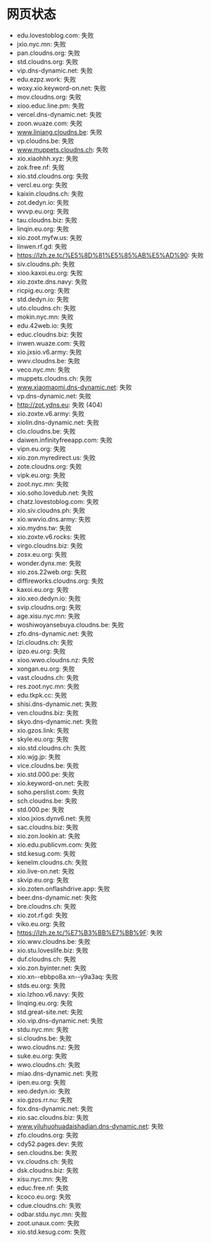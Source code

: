 # 网页状态
- edu.lovestoblog.com: 失败
- jxio.nyc.mn: 失败
- pan.cloudns.org: 失败
- std.cloudns.org: 失败
- vip.dns-dynamic.net: 失败
- edu.ezpz.work: 失败
- woxy.xio.keyword-on.net: 失败
- mov.cloudns.org: 失败
- xioo.educ.line.pm: 失败
- vercel.dns-dynamic.net: 失败
- zoon.wuaze.com: 失败
- www.liniang.cloudns.be: 失败
- vp.cloudns.be: 失败
- www.muppets.cloudns.ch: 失败
- xio.xiaohhh.xyz: 失败
- zok.free.nf: 失败
- xio.std.cloudns.org: 失败
- vercl.eu.org: 失败
- kaixin.cloudns.ch: 失败
- zot.dedyn.io: 失败
- wvvp.eu.org: 失败
- tau.cloudns.biz: 失败
- linqin.eu.org: 失败
- xio.zoot.myfw.us: 失败
- linwen.rf.gd: 失败
- https://lzh.ze.tc/%E5%8D%81%E5%85%AB%E5%AD%90: 失败
- siv.cloudns.ph: 失败
- xioo.kaxoi.eu.org: 失败
- xio.zoxte.dns.navy: 失败
- ricpig.eu.org: 失败
- std.dedyn.io: 失败
- uto.cloudns.ch: 失败
- mokin.nyc.mn: 失败
- edu.42web.io: 失败
- educ.cloudns.biz: 失败
- inwen.wuaze.com: 失败
- xio.jxsio.v6.army: 失败
- wwv.cloudns.be: 失败
- veco.nyc.mn: 失败
- muppets.cloudns.ch: 失败
- www.xiaomaomi.dns-dynamic.net: 失败
- vp.dns-dynamic.net: 失败
- http://zot.ydns.eu: 失败 (404)
- xio.zoxte.v6.army: 失败
- xiolin.dns-dynamic.net: 失败
- clo.cloudns.be: 失败
- daiwen.infinityfreeapp.com: 失败
- vipn.eu.org: 失败
- xio.zon.myredirect.us: 失败
- zote.cloudns.org: 失败
- vipk.eu.org: 失败
- zoot.nyc.mn: 失败
- xio.soho.lovedub.net: 失败
- chatz.lovestoblog.com: 失败
- xio.siv.cloudns.ph: 失败
- xio.wwvio.dns.army: 失败
- xio.mydns.tw: 失败
- xio.zoxte.v6.rocks: 失败
- virgo.cloudns.biz: 失败
- zosx.eu.org: 失败
- wonder.dynx.me: 失败
- xio.zos.22web.org: 失败
- diffireworks.cloudns.org: 失败
- kaxoi.eu.org: 失败
- xio.xeo.dedyn.io: 失败
- svip.cloudns.org: 失败
- age.xisu.nyc.mn: 失败
- woshiwoyansebuya.cloudns.be: 失败
- zfo.dns-dynamic.net: 失败
- lzi.cloudns.ch: 失败
- ipzo.eu.org: 失败
- xioo.wwo.cloudns.nz: 失败
- xongan.eu.org: 失败
- vast.cloudns.ch: 失败
- res.zoot.nyc.mn: 失败
- edu.tkpk.cc: 失败
- shisi.dns-dynamic.net: 失败
- ven.cloudns.biz: 失败
- skyo.dns-dynamic.net: 失败
- xio.gzos.link: 失败
- skyle.eu.org: 失败
- xio.std.cloudns.ch: 失败
- xio.wjg.jp: 失败
- vice.cloudns.be: 失败
- xio.std.000.pe: 失败
- xio.keyword-on.net: 失败
- soho.perslist.com: 失败
- sch.cloudns.be: 失败
- std.000.pe: 失败
- xioo.jxios.dynv6.net: 失败
- sac.cloudns.biz: 失败
- xio.zon.lookin.at: 失败
- xio.edu.publicvm.com: 失败
- std.kesug.com: 失败
- kenelm.cloudns.ch: 失败
- xio.live-on.net: 失败
- skvip.eu.org: 失败
- xio.zoten.onflashdrive.app: 失败
- beer.dns-dynamic.net: 失败
- bre.cloudns.ch: 失败
- xio.zot.rf.gd: 失败
- viko.eu.org: 失败
- https://lzh.ze.tc/%E7%B3%BB%E7%BB%9F: 失败
- xio.wwv.cloudns.be: 失败
- xio.stu.loveslife.biz: 失败
- duf.cloudns.ch: 失败
- xio.zon.byinter.net: 失败
- xio.xn--ebbpo8a.xn--y9a3aq: 失败
- stds.eu.org: 失败
- xio.lzhoo.v6.navy: 失败
- linqing.eu.org: 失败
- std.great-site.net: 失败
- xio.vip.dns-dynamic.net: 失败
- stdu.nyc.mn: 失败
- si.cloudns.be: 失败
- wwo.cloudns.nz: 失败
- suke.eu.org: 失败
- wwo.cloudns.ch: 失败
- miao.dns-dynamic.net: 失败
- ipen.eu.org: 失败
- xeo.dedyn.io: 失败
- xio.gzos.rr.nu: 失败
- fox.dns-dynamic.net: 失败
- xio.sac.cloudns.biz: 失败
- www.yiluhuohuadaishadian.dns-dynamic.net: 失败
- zfo.cloudns.org: 失败
- cdy52.pages.dev: 失败
- sen.cloudns.be: 失败
- vx.cloudns.ch: 失败
- dsk.cloudns.biz: 失败
- xisu.nyc.mn: 失败
- educ.free.nf: 失败
- kcoco.eu.org: 失败
- cdue.cloudns.ch: 失败
- odbar.stdu.nyc.mn: 失败
- zoot.unaux.com: 失败
- xio.std.kesug.com: 失败
